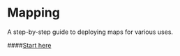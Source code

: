 # Mapping
A step-by-step guide to deploying maps for various uses.

####[Start here](../blob/master/intro)
